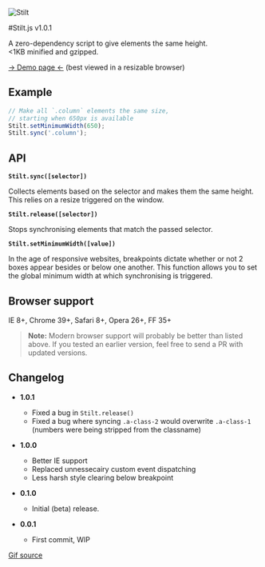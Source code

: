 ![Stilt](https://raw.github.com/flovan/stilt/master/demo/img/stilt.gif)

#Stilt.js v1.0.1

A zero-dependency script to give elements the same height.  
<1KB minified and gzipped.

[&rarr; Demo page &larr;](http://htmlpreview.github.io/?https://github.com/flovan/stilt/blob/master/demo/index.html) (best viewed in a resizable browser)

## Example

````javascript
// Make all `.column` elements the same size,
// starting when 650px is available
Stilt.setMinimumWidth(650);
Stilt.sync('.column');
````

## API

**`Stilt.sync([selector])`**  

Collects elements based on the selector and makes them the same height. This relies on a resize triggered on the window.

**`Stilt.release([selector])`**  

Stops synchronising elements that match the passed selector.

**`Stilt.setMinimumWidth([value])`**  

In the age of responsive websites, breakpoints dictate whether or not 2 boxes appear besides or below one another. This function allows you to set the global minimum width at which synchronising is triggered.

## Browser support

IE 8+, Chrome 39+, Safari 8+, Opera 26+, FF 35+ 

> **Note:** Modern browser support will probably be better than listed above. If you tested an earlier version, feel free to send a PR with updated versions.

## Changelog

* **1.0.1**
  * Fixed a bug in `Stilt.release()`
  * Fixed a bug where syncing `.a-class-2` would overwrite `.a-class-1` (numbers were being stripped from the classname)

* **1.0.0**
  * Better IE support
  * Replaced unnessecairy custom event dispatching
  * Less harsh style clearing below breakpoint

* **0.1.0**  
  * Initial (beta) release.

* **0.0.1**  
  * First commit, WIP

[Gif source](http://faunasworld-moved.tumblr.com/post/23673524798)
